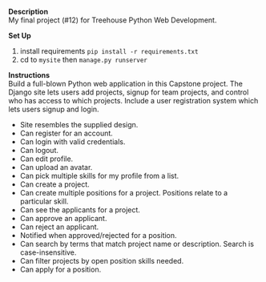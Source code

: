 **Description**<br />
My final project (#12) for Treehouse Python Web Development.

**Set Up** <br/>
1. install requirements ```pip install -r requirements.txt```
2. cd to ```mysite``` then ```manage.py runserver```

**Instructions**<br />
Build a full-blown Python web application in this Capstone project. The Django site lets users add projects, signup for team projects, and control who has access to which projects. Include a user registration system which lets users signup and login.


- Site resembles the supplied design.
- Can register for an account.
- Can login with valid credentials.
- Can logout.
- Can edit profile.
- Can upload an avatar.
- Can pick multiple skills for my profile from a list.
- Can create a project.
- Can create multiple positions for a project. Positions relate to a particular skill.
- Can see the applicants for a project.
- Can approve an applicant.
- Can reject an applicant.
- Notified when approved/rejected for a position.
- Can search by terms that match project name or description. Search is case-insensitive.
- Can filter projects by open position skills needed.
- Can apply for a position.


